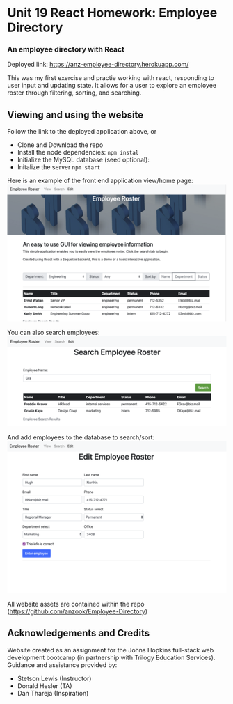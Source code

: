 <!-- //////////////////////////// -->
# Unit 19 React Homework: Employee Directory
### An employee directory with React
Deployed link: https://anz-employee-directory.herokuapp.com/

This was my first exercise and practie working with react, responding to user input and updating state. It allows for a user to explore an employee roster through filtering, sorting, and searching.

## Viewing and using the website
Follow the link to the deployed application above, or 

- Clone and Download the repo
- Install the node dependencies:
`npm instal`
- Initialize the MySQL database (seed optional):
- Initalize the server
`npm start`


Here is an example of the front end application view/home page:
![Mainpage Screenshot Demo](Assets/App_SS.png)

You can also search employees:
![Search screen Demo](Assets/Search_SS.png)

And add employees to the database to search/sort:
![Add employees Demo](Assets/Add_emp_SS.png)

All website assets are contained within the repo (https://github.com/anzook/Employee-Directory)


## Acknowledgements and Credits

Website created as an assignment for the Johns Hopkins full-stack web development bootcamp (in partnership with Trilogy Education Services).
Guidance and assistance provided by:
* Stetson Lewis (Instructor)
* Donald Hesler (TA)
* Dan Thareja (Inspiration)
